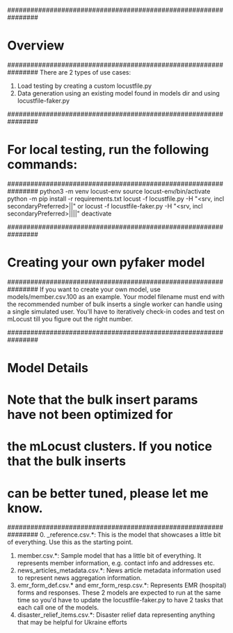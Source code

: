 ################################################################
# Overview
################################################################
There are 2 types of use cases:
1. Load testing by creating a custom locustfile.py
2. Data generation using an existing model found in models dir and using locustfile-faker.py

################################################################
# For local testing, run the following commands:
################################################################
python3 -m venv locust-env
source locust-env/bin/activate
python -m pip install -r requirements.txt
locust -f locustfile.py -H "<srv, incl secondaryPreferred>|<db>|<coll>" or locust -f locustfile-faker.py -H "<srv, incl secondaryPreferred>|<db>|<coll>|<model name>|<bulk insert batch size>"
deactivate

################################################################
# Creating your own pyfaker model 
################################################################
If you want to create your own model, use models/member.csv.100 as an example. Your model filename must end with the recommended number of bulk inserts a single worker can handle using a single simulated user. You'll have to iteratively check-in codes and test on mLocust till you figure out the right number.

################################################################
# Model Details
# Note that the bulk insert params have not been optimized for
# the mLocust clusters. If you notice that the bulk inserts
# can be better tuned, please let me know.
################################################################
0. _reference.csv.*: This is the model that showcases a little bit of everything. Use this as the starting point.
1. member.csv.*: Sample model that has a little bit of everything. It represents member information, e.g. contact info and addresses etc.
2. news_articles_metadata.csv.*: News article metadata information used to represent news aggregation information.
3. emr_form_def.csv.* and emr_form_resp.csv.*: Represents EMR (hospital) forms and responses. These 2 models are expected to run at the same time so you'd have to update the locustfile-faker.py to have 2 tasks that each call one of the models.
4. disaster_relief_items.csv.*: Disaster relief data representing anything that may be helpful for Ukraine efforts 
